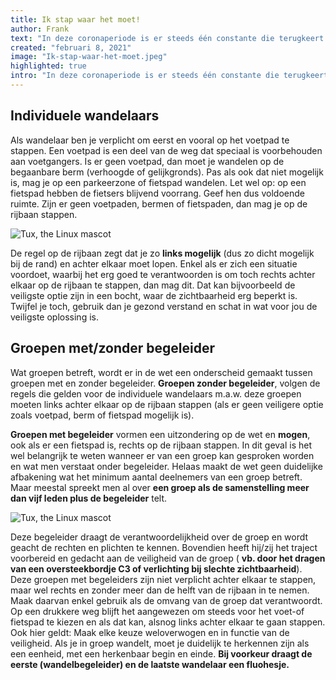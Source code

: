 ```yaml
---
title: Ik stap waar het moet!
author: Frank
text: "In deze coronaperiode is er steeds één constante die terugkeert : wandelen! Wandelen is in, wandelen is hot. Maar stap je nu beter links…"
created: "februari 8, 2021"
image: "Ik-stap-waar-het-moet.jpeg"
highlighted: true
intro: "In deze coronaperiode is er steeds één constante die terugkeert : wandelen! Wandelen is in, wandelen is hot. Maar stap je nu beter links of rechts in de rijrichting, mag je met 2 naast elkaar wandelen, waar wandel je als er geen voetpad is. Rond VEILIG WANDELEN bestaat soms heel wat verwarring. Tal van zaken die vragen om enige duidelijkheid. Ook de media schenkt de laatste tijd veel aandacht aan het wandelgebeuren."
---
```


## Individuele wandelaars
Als wandelaar ben je verplicht om eerst en vooral op het voetpad te stappen. Een voetpad is een deel van de weg dat speciaal is voorbehouden aan voetgangers. Is er geen voetpad, dan moet je wandelen op de begaanbare berm (verhoogde of gelijkgronds). Pas als ook dat niet mogelijk is, mag je op een parkeerzone of fietspad wandelen. Let wel op: op een fietspad hebben de fietsers blijvend voorrang. Geef hen dus voldoende ruimte. Zijn er geen voetpaden, bermen of fietspaden, dan mag je op de rijbaan stappen.

![Tux, the Linux mascot](../../images/blog2-extra-image.jpeg)

De regel op de rijbaan zegt dat je zo **links mogelijk** (dus zo dicht mogelijk bij de rand) en achter elkaar moet lopen. Enkel als er zich een situatie voordoet, waarbij het erg goed te verantwoorden is om toch rechts achter elkaar op de rijbaan te stappen, dan mag dit. Dat kan bijvoorbeeld de veiligste optie zijn in een bocht, waar de zichtbaarheid erg beperkt is. Twijfel je toch, gebruik dan je gezond verstand en schat in wat voor jou de veiligste oplossing is.

## Groepen met/zonder begeleider
Wat groepen betreft, wordt er in de wet een onderscheid gemaakt tussen groepen met en zonder begeleider. **Groepen zonder begeleider**, volgen de regels die gelden voor de individuele wandelaars m.a.w. deze groepen moeten links achter elkaar op de rijbaan stappen (als er geen veiligere optie zoals voetpad, berm of fietspad mogelijk is).

**Groepen met begeleider** vormen een uitzondering op de wet en **mogen**, ook als er een fietspad is, rechts op de rijbaan stappen. In dit geval is het wel belangrijk te weten wanneer er van een groep kan gesproken worden en wat men verstaat onder begeleider. Helaas maakt de wet geen duidelijke afbakening wat het minimum aantal deelnemers van een groep betreft. Maar meestal spreekt men al over **een groep als de samenstelling meer dan vijf leden plus de begeleider** telt.

![Tux, the Linux mascot](../../images/blog2-extra-image2.jpeg)

Deze begeleider draagt de verantwoordelijkheid over de groep en wordt geacht de rechten en plichten te kennen. Bovendien heeft hij/zij het traject voorbereid en gedacht aan de veiligheid van de groep ( **vb. door het dragen van een oversteekbordje C3 of verlichting bij slechte zichtbaarheid**). Deze groepen met begeleiders zijn niet verplicht achter elkaar te stappen, maar wel rechts en zonder meer dan de helft van de rijbaan in te nemen. Maak daarvan enkel gebruik als de omvang van de groep dat verantwoordt. Op een drukkere weg blijft het aangewezen om steeds voor het voet-of fietspad te kiezen en als dat kan, alsnog links achter elkaar te gaan stappen. Ook hier geldt: Maak elke keuze weloverwogen en in functie van de veiligheid. Als je in groep wandelt, moet je duidelijk te herkennen zijn als een eenheid, met een herkenbaar begin en einde. **Bij voorkeur draagt de eerste (wandelbegeleider) en de laatste wandelaar een fluohesje.**
